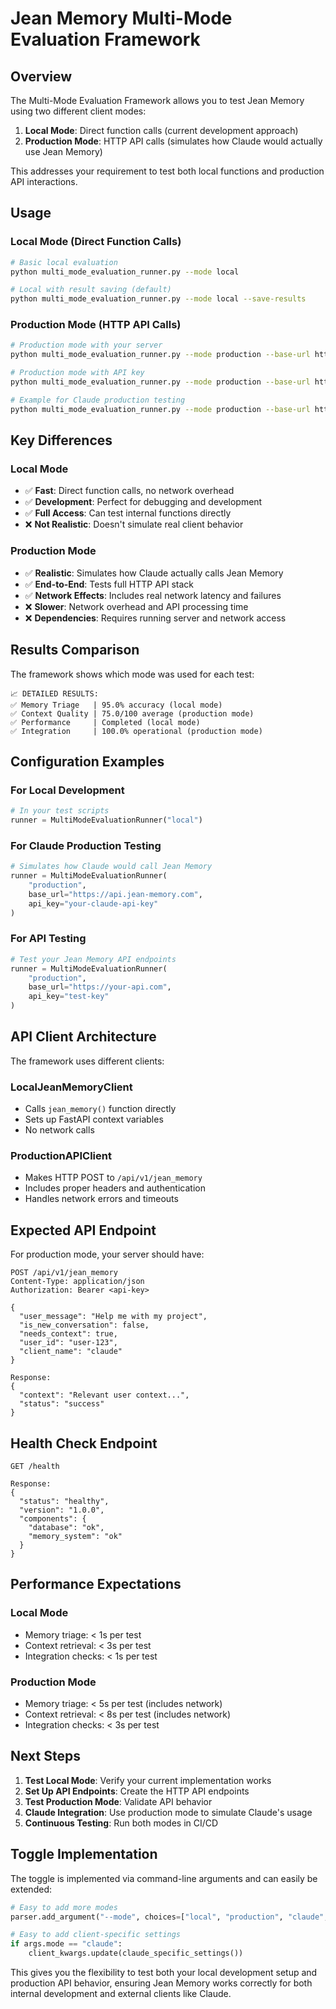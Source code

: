# Jean Memory Multi-Mode Evaluation Framework

## Overview

The Multi-Mode Evaluation Framework allows you to test Jean Memory using two different client modes:

1. **Local Mode**: Direct function calls (current development approach)
2. **Production Mode**: HTTP API calls (simulates how Claude would actually use Jean Memory)

This addresses your requirement to test both local functions and production API interactions.

## Usage

### Local Mode (Direct Function Calls)
```bash
# Basic local evaluation
python multi_mode_evaluation_runner.py --mode local

# Local with result saving (default)
python multi_mode_evaluation_runner.py --mode local --save-results
```

### Production Mode (HTTP API Calls)
```bash
# Production mode with your server
python multi_mode_evaluation_runner.py --mode production --base-url https://your-jean-memory-api.com

# Production mode with API key
python multi_mode_evaluation_runner.py --mode production --base-url https://api.jean-memory.com --api-key your-api-key

# Example for Claude production testing
python multi_mode_evaluation_runner.py --mode production --base-url https://api.anthropic.com/jean-memory --api-key sk-...
```

## Key Differences

### Local Mode
- ✅ **Fast**: Direct function calls, no network overhead
- ✅ **Development**: Perfect for debugging and development
- ✅ **Full Access**: Can test internal functions directly
- ❌ **Not Realistic**: Doesn't simulate real client behavior

### Production Mode  
- ✅ **Realistic**: Simulates how Claude actually calls Jean Memory
- ✅ **End-to-End**: Tests full HTTP API stack
- ✅ **Network Effects**: Includes real network latency and failures
- ❌ **Slower**: Network overhead and API processing time
- ❌ **Dependencies**: Requires running server and network access

## Results Comparison

The framework shows which mode was used for each test:

```
📈 DETAILED RESULTS:
✅ Memory Triage   | 95.0% accuracy (local mode)
✅ Context Quality | 75.0/100 average (production mode)  
✅ Performance     | Completed (local mode)
✅ Integration     | 100.0% operational (production mode)
```

## Configuration Examples

### For Local Development
```python
# In your test scripts
runner = MultiModeEvaluationRunner("local")
```

### For Claude Production Testing
```python
# Simulates how Claude would call Jean Memory
runner = MultiModeEvaluationRunner(
    "production", 
    base_url="https://api.jean-memory.com",
    api_key="your-claude-api-key"
)
```

### For API Testing
```python
# Test your Jean Memory API endpoints
runner = MultiModeEvaluationRunner(
    "production",
    base_url="https://your-api.com",
    api_key="test-key"
)
```

## API Client Architecture

The framework uses different clients:

### LocalJeanMemoryClient
- Calls `jean_memory()` function directly
- Sets up FastAPI context variables
- No network calls

### ProductionAPIClient  
- Makes HTTP POST to `/api/v1/jean_memory`
- Includes proper headers and authentication
- Handles network errors and timeouts

## Expected API Endpoint

For production mode, your server should have:

```
POST /api/v1/jean_memory
Content-Type: application/json
Authorization: Bearer <api-key>

{
  "user_message": "Help me with my project",
  "is_new_conversation": false,
  "needs_context": true,
  "user_id": "user-123",
  "client_name": "claude"
}

Response:
{
  "context": "Relevant user context...",
  "status": "success"
}
```

## Health Check Endpoint

```
GET /health

Response:
{
  "status": "healthy",
  "version": "1.0.0",
  "components": {
    "database": "ok",
    "memory_system": "ok"
  }
}
```

## Performance Expectations

### Local Mode
- Memory triage: < 1s per test
- Context retrieval: < 3s per test
- Integration checks: < 1s per test

### Production Mode  
- Memory triage: < 5s per test (includes network)
- Context retrieval: < 8s per test (includes network)
- Integration checks: < 3s per test

## Next Steps

1. **Test Local Mode**: Verify your current implementation works
2. **Set Up API Endpoints**: Create the HTTP API endpoints  
3. **Test Production Mode**: Validate API behavior
4. **Claude Integration**: Use production mode to simulate Claude's usage
5. **Continuous Testing**: Run both modes in CI/CD

## Toggle Implementation

The toggle is implemented via command-line arguments and can easily be extended:

```python
# Easy to add more modes
parser.add_argument("--mode", choices=["local", "production", "claude", "api"], default="local")

# Easy to add client-specific settings
if args.mode == "claude":
    client_kwargs.update(claude_specific_settings())
```

This gives you the flexibility to test both your local development setup and production API behavior, ensuring Jean Memory works correctly for both internal development and external clients like Claude.